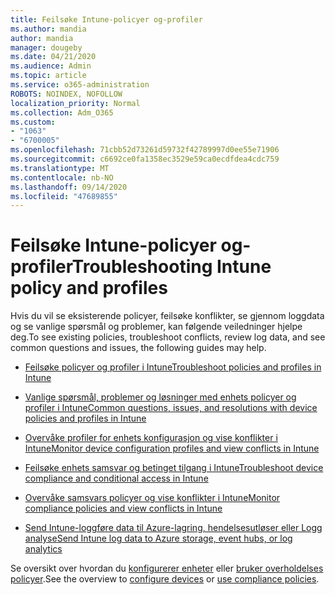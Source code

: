```yaml
---
title: Feilsøke Intune-policyer og-profiler
ms.author: mandia
author: mandia
manager: dougeby
ms.date: 04/21/2020
ms.audience: Admin
ms.topic: article
ms.service: o365-administration
ROBOTS: NOINDEX, NOFOLLOW
localization_priority: Normal
ms.collection: Adm_O365
ms.custom:
- "1063"
- "6700005"
ms.openlocfilehash: 71cbb52d73261d59732f42789997d0ee55e71906
ms.sourcegitcommit: c6692ce0fa1358ec3529e59ca0ecdfdea4cdc759
ms.translationtype: MT
ms.contentlocale: nb-NO
ms.lasthandoff: 09/14/2020
ms.locfileid: "47689855"
---
```

# <a name="troubleshooting-intune-policy-and-profiles"></a><span data-ttu-id="31755-102">Feilsøke Intune-policyer og-profiler</span><span class="sxs-lookup"><span data-stu-id="31755-102">Troubleshooting Intune policy and profiles</span></span>

<span data-ttu-id="31755-103">Hvis du vil se eksisterende policyer, feilsøke konflikter, se gjennom loggdata og se vanlige spørsmål og problemer, kan følgende veiledninger hjelpe deg.</span><span class="sxs-lookup"><span data-stu-id="31755-103">To see existing policies, troubleshoot conflicts, review log data, and see common questions and issues, the following guides may help.</span></span>

- [<span data-ttu-id="31755-104">Feilsøke policyer og profiler i Intune</span><span class="sxs-lookup"><span data-stu-id="31755-104">Troubleshoot policies and profiles in Intune</span></span>](https://docs.microsoft.com/mem/intune/configuration/troubleshoot-policies-in-microsoft-intune)

- [<span data-ttu-id="31755-105">Vanlige spørsmål, problemer og løsninger med enhets policyer og profiler i Intune</span><span class="sxs-lookup"><span data-stu-id="31755-105">Common questions, issues, and resolutions with device policies and profiles in Intune</span></span>](https://docs.microsoft.com/intune/device-profile-troubleshoot)

- [<span data-ttu-id="31755-106">Overvåke profiler for enhets konfigurasjon og vise konflikter i Intune</span><span class="sxs-lookup"><span data-stu-id="31755-106">Monitor device configuration profiles and view conflicts in Intune</span></span>](https://docs.microsoft.com/intune/device-profile-monitor)

- [<span data-ttu-id="31755-107">Feilsøke enhets samsvar og betinget tilgang i Intune</span><span class="sxs-lookup"><span data-stu-id="31755-107">Troubleshoot device compliance and conditional access in Intune</span></span>](https://docs.microsoft.com/intune/troubleshoot-conditional-access)

- [<span data-ttu-id="31755-108">Overvåke samsvars policyer og vise konflikter i Intune</span><span class="sxs-lookup"><span data-stu-id="31755-108">Monitor compliance policies and view conflicts in Intune</span></span>](https://docs.microsoft.com/intune/compliance-policy-monitor)

- [<span data-ttu-id="31755-109">Send Intune-loggføre data til Azure-lagring, hendelsesutløser eller Logg analyse</span><span class="sxs-lookup"><span data-stu-id="31755-109">Send Intune log data to Azure storage, event hubs, or log analytics</span></span>](https://docs.microsoft.com/intune/review-logs-using-azure-monitor)

<span data-ttu-id="31755-110">Se oversikt over hvordan du [konfigurerer enheter](https://docs.microsoft.com/intune/device-profiles) eller [bruker overholdelses policyer](https://docs.microsoft.com/intune/device-compliance-get-started).</span><span class="sxs-lookup"><span data-stu-id="31755-110">See the overview to [configure devices](https://docs.microsoft.com/intune/device-profiles) or [use compliance policies](https://docs.microsoft.com/intune/device-compliance-get-started).</span></span>